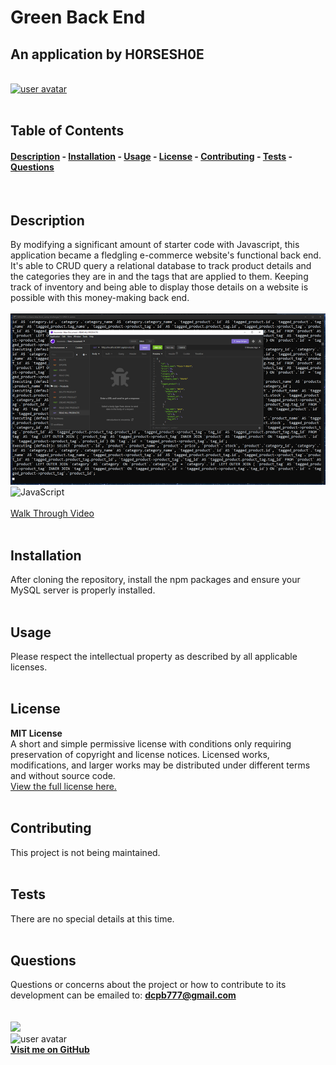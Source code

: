 
# Green Back End
## An application by H0RSESH0E  
&nbsp;  
[<img src='https://img.shields.io/badge/license-MIT License-blueviolet' alt="user avatar" height="20"/>](#license)  
&nbsp;&nbsp;  
## Table of Contents
#### [Description](#description)  -  [Installation](#installation)  -  [Usage](#usage) - [License](#license) - [Contributing](#contributing) - [Tests](#tests) - [Questions](#questions)
&nbsp;  
## Description  
By modifying a significant amount of starter code with Javascript, this application became a fledgling e-commerce website's functional back end.  It's able to CRUD query a relational database to track product details and the categories they are in and the tags that are applied to them.  Keeping track of inventory and being able to display those details on a website is possible with this money-making back end.  
&nbsp;  
<img src="./public/assets/images/screenshot.png" alt="Green Back End application screenshot" width="600"/>    
![JavaScript](https://img.shields.io/badge/javascript-%23323330.svg?style=for-the-badge&logo=javascript&logoColor=%23F7DF1E)   
&nbsp;  
[Walk Through Video](https://drive.google.com/file/d/1JpwI3jyGpHwchN01v1tEQSV7WMvAzYAq/view)  
&nbsp;  
## Installation
After cloning the repository, install the npm packages and ensure your MySQL server is properly installed.  
&nbsp;  
## Usage
Please respect the intellectual property as described by all applicable licenses.  
&nbsp;  
## License  

**MIT License**  
A short and simple permissive license with conditions only requiring preservation of copyright and license notices. Licensed works, modifications, and larger works may be distributed under different terms and without source code.  
[View the full license here.](./LICENSE/license.txt)  
&nbsp;  
## Contributing
This project is not being maintained.  
&nbsp;  
## Tests
There are no special details at this time.  
&nbsp;  
## Questions
Questions or concerns about the project or how to contribute to its development can be emailed to: **dcpb777@gmail.com**  
&nbsp;  
&nbsp;  
![](https://img.shields.io/badge/GitHub-100000?style=for-the-badge&logo=github&logoColor=white)  
<img src="https://github.com/H0RSESH0E.png" alt="user avatar" width="95"/>  
**[Visit me on GitHub](https://github.com/H0RSESH0E)**  
